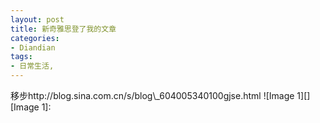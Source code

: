```yaml
---
layout: post
title: 新奇雅思登了我的文章
categories:
- Diandian
tags:
- 日常生活, 
---
```

移步http://blog.sina.com.cn/s/blog\\\_604005340100gjse.html !\[Image 1\]\[\] \[Image 1\]:
